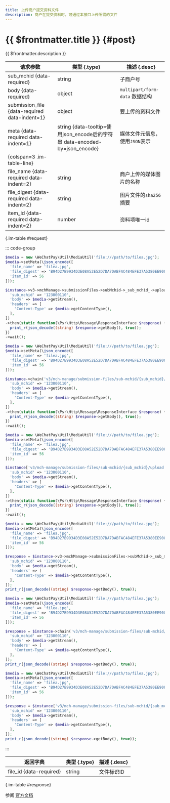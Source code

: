 ```yaml
---
title: 上传商户提交资料文件
description: 商户在提交资料时，可通过本接口上传所需的文件
---
```


# {{ $frontmatter.title }} {#post}

{{ $frontmatter.description }}

| 请求参数 | 类型 {.type} | 描述 {.desc}
| --- | --- | ---
| sub_mchid {data-required} | string | 子商户号
| body {data-required} | object | `multipart/form-data` 数据结构
| submission_file {data-required data-indent=1} | object | 要上传的资料文件
| meta {data-required data-indent=1} | string {data-tooltip=使用json_encode后的字符串 data-encoded-by=json_encode} | 媒体文件元信息，使用`JSON`表示
| {colspan=3 .im-table-line}
| file_name {data-required data-indent=2} | string | 商户上传的媒体图片的名称
| file_digest {data-required data-indent=2} | string | 图片文件的`sha256`摘要
| item_id {data-required data-indent=2} | number | 资料项唯一id

{.im-table #request}

::: code-group

```php [异步纯链式]
$media = new \WeChatPay\Util\MediaUtil('file:///path/to/filea.jpg');
$media->setMeta(\json_encode([
  'file_name' => 'filea.jpg',
  'file_digest' => 'B94D27B9934D3E08A52E52D7DA7DABFAC484EFE37A5380EE9088F7ACE2EFCDE9',
  'item_id' => 56
]));

$instance->v3->mchManage->submissionFiles->subMchid->_sub_mchid_->upload->postAsync([
  'sub_mchid' => '123000110',
  'body' => $media->getStream(),
  'headers' => [
    'Content-Type' => $media->getContentType(),
  ],
])
->then(static function(\Psr\Http\Message\ResponseInterface $response) {
  print_r(json_decode((string) $response->getBody(), true));
})
->wait();
```

```php [异步声明式]
$media = new \WeChatPay\Util\MediaUtil('file:///path/to/filea.jpg');
$media->setMeta(\json_encode([
  'file_name' => 'filea.jpg',
  'file_digest' => 'B94D27B9934D3E08A52E52D7DA7DABFAC484EFE37A5380EE9088F7ACE2EFCDE9',
  'item_id' => 56
]));

$instance->chain('v3/mch-manage/submission-files/sub-mchid/{sub_mchid}/upload')->postAsync([
  'sub_mchid' => '123000110',
  'body' => $media->getStream(),
  'headers' => [
    'Content-Type' => $media->getContentType(),
  ],
])
->then(static function(\Psr\Http\Message\ResponseInterface $response) {
  print_r(json_decode((string) $response->getBody(), true));
})
->wait();
```

```php [异步属性式]
$media = new \WeChatPay\Util\MediaUtil('file:///path/to/filea.jpg');
$media->setMeta(\json_encode([
  'file_name' => 'filea.jpg',
  'file_digest' => 'B94D27B9934D3E08A52E52D7DA7DABFAC484EFE37A5380EE9088F7ACE2EFCDE9',
  'item_id' => 56
]));

$instance['v3/mch-manage/submission-files/sub-mchid/{sub_mchid}/upload']->postAsync([
  'sub_mchid' => '123000110',
  'body' => $media->getStream(),
  'headers' => [
    'Content-Type' => $media->getContentType(),
  ],
])
->then(static function(\Psr\Http\Message\ResponseInterface $response) {
  print_r(json_decode((string) $response->getBody(), true));
})
->wait();
```

```php [同步纯链式]
$media = new \WeChatPay\Util\MediaUtil('file:///path/to/filea.jpg');
$media->setMeta(\json_encode([
  'file_name' => 'filea.jpg',
  'file_digest' => 'B94D27B9934D3E08A52E52D7DA7DABFAC484EFE37A5380EE9088F7ACE2EFCDE9',
  'item_id' => 56
]));

$response = $instance->v3->mchManage->submissionFiles->subMchid->_sub_mchid_->upload->post([
  'sub_mchid' => '123000110',
  'body' => $media->getStream(),
  'headers' => [
    'Content-Type' => $media->getContentType(),
  ],
]);
print_r(json_decode((string) $response->getBody(), true));
```

```php [同步声明式]
$media = new \WeChatPay\Util\MediaUtil('file:///path/to/filea.jpg');
$media->setMeta(\json_encode([
  'file_name' => 'filea.jpg',
  'file_digest' => 'B94D27B9934D3E08A52E52D7DA7DABFAC484EFE37A5380EE9088F7ACE2EFCDE9',
  'item_id' => 56
]));

$response = $instance->chain('v3/mch-manage/submission-files/sub-mchid/{sub_mchid}/upload')->post([
  'sub_mchid' => '123000110',
  'body' => $media->getStream(),
  'headers' => [
    'Content-Type' => $media->getContentType(),
  ],
]);
print_r(json_decode((string) $response->getBody(), true));
```

```php [同步属性式]
$media = new \WeChatPay\Util\MediaUtil('file:///path/to/filea.jpg');
$media->setMeta(\json_encode([
  'file_name' => 'filea.jpg',
  'file_digest' => 'B94D27B9934D3E08A52E52D7DA7DABFAC484EFE37A5380EE9088F7ACE2EFCDE9',
  'item_id' => 56
]));

$response = $instance['v3/mch-manage/submission-files/sub-mchid/{sub_mchid}/upload']->post([
  'sub_mchid' => '123000110',
  'body' => $media->getStream(),
  'headers' => [
    'Content-Type' => $media->getContentType(),
  ],
]);
print_r(json_decode((string) $response->getBody(), true));
```

:::

| 返回字典 | 类型 {.type} | 描述 {.desc}
| --- | --- | ---
| file_id {data-required} | string | 文件标识ID

{.im-table #response}

参阅 [官方文档](https://pay.weixin.qq.com/doc/v3/partner/4014940425)
